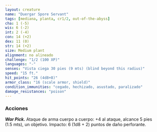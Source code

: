 ```yaml
---
layout: creature
name: "Duergar Spore Servant"
tags: [mediana, planta, cr1/2, out-of-the-abyss]
cha: 1 (-5)
wis: 6 (-2)
int: 2 (-4)
con: 14 (+2)
dex: 11 (0)
str: 14 (+2)
size: Medium plant
alignment: no alineado
challenge: "1/2 (100 XP)"
languages: "-"
senses: "Vista ciega 30 pies (9 mts) (blind beyond this radius)"
speed: "15 ft."
hit_points: "26 (4d8+8)"
armor_class: "16 (scale armor, shield)"
condition_immunities: "cegado, hechizado, asustado, paralizado"
damage_resistances: "poison"
---
```


### Acciones

***War Pick.*** Ataque de arma cuerpo a cuerpo: +4 al ataque, alcance 5 pies (1.5 mts), un objetivo. Impacto: 6 (1d8 + 2) puntos de daño perforante.